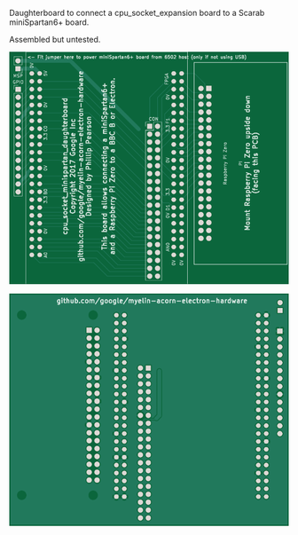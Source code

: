 Daughterboard to connect a cpu_socket_expansion board to a Scarab miniSpartan6+ board.

Assembled but untested.

![PCB front](pcb/pcb-front.png)

![PCB back](pcb/pcb-back.png)
